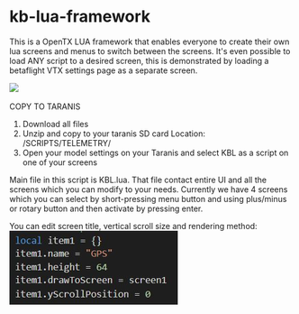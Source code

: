 # kb-lua-framework

This is a OpenTX LUA framework that enables everyone to create their own lua screens and menus to switch between the screens.
It's even possible to load ANY script to a desired screen, this is demonstrated by loading a betaflight VTX settings page as a separate screen.


![](https://raw.githubusercontent.com/kbilicic/kb-lua-framework/master/IMAGES/demo%2019.2.2019.gif)

COPY TO TARANIS
1. Download all files
2. Unzip and copy to your taranis SD card Location: /SCRIPTS/TELEMETRY/
3. Open your model settings on your Taranis and select KBL as a script on one of your screens

Main file in this script is KBL.lua. That file contact entire UI and all the screens which you can modify to your needs.
Currently we have 4 screens which you can select by short-pressing menu button and using plus/minus or rotary button and then activate by pressing enter.

You can edit screen title, vertical scroll size and rendering method:
![](https://raw.githubusercontent.com/kbilicic/kb-lua-framework/master/IMAGES/screen_config_example.JPG)
